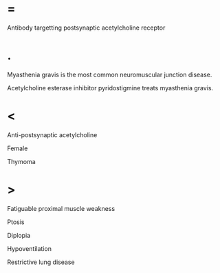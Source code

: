# =

Antibody targetting postsynaptic acetylcholine receptor

# .

Myasthenia gravis is the most common neuromuscular junction disease.

Acetylcholine esterase inhibitor pyridostigmine treats myasthenia gravis.

# <

Anti-postsynaptic acetylcholine

Female

Thymoma

# >

Fatiguable proximal muscle weakness

Ptosis

Diplopia

Hypoventilation

Restrictive lung disease

